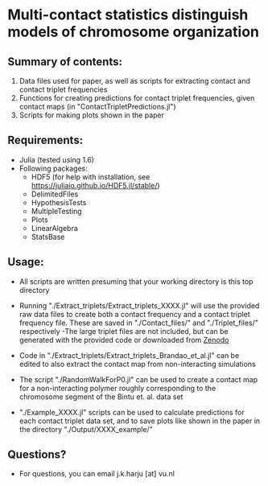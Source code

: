 # Multi-contact statistics distinguish models of chromosome organization
 
## Summary of contents:
1. Data files used for paper, as well as scripts for extracting contact and contact triplet frequencies
2. Functions for creating predictions for contact triplet frequencies, given contact maps (in "ContactTripletPredictions.jl")
3. Scripts for making plots shown in the paper


## Requirements:
- Julia (tested using 1.6)
- Following packages:
  - HDF5 (for help with installation, see https://juliaio.github.io/HDF5.jl/stable/)
  - DelimitedFiles
  - HypothesisTests
  - MultipleTesting
  - Plots
  - LinearAlgebra
  - StatsBase

## Usage:
- All scripts are written presuming that your working directory is this top directory
- Running "./Extract_triplets/Extract_triplets_XXXX.jl" will use the provided raw data files to create both a contact frequency and a contact triplet frequency file. These are saved in "./Contact_files/" and "./Triplet_files/" respectively
	-The large triplet files are not included, but can be generated with the provided code or downloaded from [Zenodo](https://doi.org/10.5281/zenodo.14065130) 

- Code in "./Extract_triplets/Extract_triplets_Brandao_et_al.jl" can be edited to also extract the contact map from non-interacting simulations
- The script "./RandomWalkForP0.jl" can be used to create a contact map for a non-interacting polymer roughly corresponding to the chromosome segment of the Bintu et. al. data set
- "./Example_XXXX.jl" scripts can be used to calculate predictions for each contact triplet data set, and to save plots like shown in the paper in the directory "./Output/XXXX_example/"

## Questions?
- For questions, you can email j.k.harju [at] vu.nl
